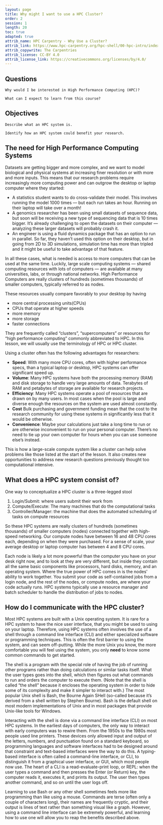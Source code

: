 ```yaml
---
layout: page
title: Why might I want to use a HPC Cluster?
order: 2
session: 1
length: 20
toc: true
adapted: true
attrib_name: HPC Carpentry - Why Use a Cluster?
attrib_link: https://www.hpc-carpentry.org/hpc-shell/00-hpc-intro/index.html
attrib_copywrite: The Carpentries
attrib_license: CC-BY 4.0
attrib_license_link: https://creativecommons.org/licenses/by/4.0/
---
```


## Questions

    Why would I be interested in High Performance Computing (HPC)?

    What can I expect to learn from this course?

## Objectives

    Describe what an HPC system is.

    Identify how an HPC system could benefit your research.

## The need for High Performance Computing Systems 

Datasets are getting bigger and more complex, and we want to model biological and physical systems at increasing finer resolution or with more and more inputs. This means that our research problems require increasingly more computing power and can outgrow the desktop or laptop computer where they started:

+ A statistics student wants to do cross-validate their model. This involves running the model 1000 times — but each run takes an hour. Running on their laptop will take over a month!
+ A genomics researcher has been using small datasets of sequence data, but soon will be receiving a new type of sequencing data that is 10 times bigger. It’s already challenging to open the datasets on their computer — analyzing these larger datasets will probably crash it.
+ An engineer is using a fluid dynamics package that has an option to run in parallel. So far, they haven’t used this option on their desktop, but in going from 2D to 3D simulations, simulation time has more than tripled and it might be useful to take advantage of that feature.

In all these cases, what is needed is access to more computers that can be used at the same time. Luckily, large scale computing systems — shared computing resources with lots of computers — are available at many universities, labs, or through national networks. High Performance Computers are really clusters of hundreds (sometimes thousands) of smaller computers, typically referred to as nodes.

These resources usually compare favorably to your desktop by having
+ more central processing units(CPUs)
+ CPUs that operate at higher speeds
+ more memory
+ more storage
+ faster connections 

They are frequently called “clusters”, “supercomputers” or resources for “high performance computing” commonly abbreviated to HPC. In this lesson, we will usually use the terminology of HPC or HPC cluster. 

Using a cluster often has the following advantages for researchers:

+ **Speed**: With many more CPU cores, often with higher performance specs, than a typical laptop or desktop, HPC systems can offer significant speed up.
+ **Volume**: Many HPC systems have both the processing memory (RAM) and disk storage to handle very large amounts of data. Terabytes of RAM and petabytes of storage are available for research projects.
+ **Efficiency**: Many HPC systems operate a pool of resources that are drawn on by many users. In most cases when the pool is large and diverse enough the resources on the system are used almost constantly.
+ **Cost** Bulk purchasing and government funding mean that the cost to the research community for using these systems in significantly less that it would be otherwise.
+ **Convenience**: Maybe your calculations just take a long time to run or are otherwise inconvenient to run on your personal computer. There’s no need to tie up your own computer for hours when you can use someone else’s instead.

This is how a large-scale compute system like a cluster can help solve problems like those listed at the start of the lesson. It also creates new opportunities to address new research questions previously thought too computational intensive. 

## What does a HPC system consist of?
One way to conceptualize a HPC cluster is a three-legged stool
1. Login/Submit: where users submit their work from
2. Compute/Execute: The many machines that do the computational tasks
3. Controller/Manager: the machine that does the automated scheduling of tasks on compute resources

So these HPC systems are really clusters of hundreds (sometimes thousands) of smaller computers (nodes) connected together with high-speed networking. Our compute nodes have between 16 and 48 CPU cores each, depending on when they were purchased. For a sense of scale, your average desktop or laptop computer has between 4 and 8 CPU cores. 

Each node is likely a lot more powerful than the computer you have on your desk right now, and to look at they are very different, but inside they contain all the same basic components like processors, hard disks, memory, and an operating system. Where the true power of HPC comes in is the nodes' ability to work together. You submit your code as self-contained jobs from a login node, and the rest of the nodes, or compute nodes, are where your code actually runs. HPC systems typically use a resource manager and batch scheduler to handle the distribution of jobs to nodes.

## How do I communicate with the HPC cluster? 

Most HPC systems are built with a Unix operating system. It is rare for a HPC system to have the nice user interface, that you might be used to using on your laptop. Therefore, using HPC systems often involves the use of a shell through a command line interface (CLI) and either specialized software or programming techniques. This is often the first barrier to using the system, and can seem off-putting. While the more Unix you know, the more comfortable you will feel using the system, you only **need** to know some common commands to get started. 

The shell is a program with the special role of having the job of running other programs rather than doing calculations or similar tasks itself. What the user types goes into the shell, which then figures out what commands to run and orders the computer to execute them. (Note that the shell is called “the shell” because it encloses the operating system in order to hide some of its complexity and make it simpler to interact with.) The most popular Unix shell is Bash, the Bourne Again SHell (so-called because it’s derived from a shell written by Stephen Bourne). Bash is the default shell on most modern implementations of Unix and in most packages that provide Unix-like tools for Windows.

Interacting with the shell is done via a command line interface (CLI) on most HPC systems. In the earliest days of computers, the only way to interact with early computers was to rewire them. From the 1950s to the 1980s most people used line printers. These devices only allowed input and output of the letters, numbers, and punctuation found on a standard keyboard, so programming languages and software interfaces had to be designed around that constraint and text-based interfaces were the way to do this. A typing-based interface is often called a command-line interface, or CLI, to distinguish it from a graphical user interface, or GUI, which most people now use. The heart of a CLI is a read-evaluate-print loop, or REPL: when the user types a command and then presses the Enter (or Return) key, the computer reads it, executes it, and prints its output. The user then types another command, and so on until the user logs off.

Learning to use Bash or any other shell sometimes feels more like programming than like using a mouse. Commands are terse (often only a couple of characters long), their names are frequently cryptic, and their output is lines of text rather than something visual like a graph. However, using a command line interface can be extremely powerful, and learning how to use one will allow you to reap the benefits described above.

